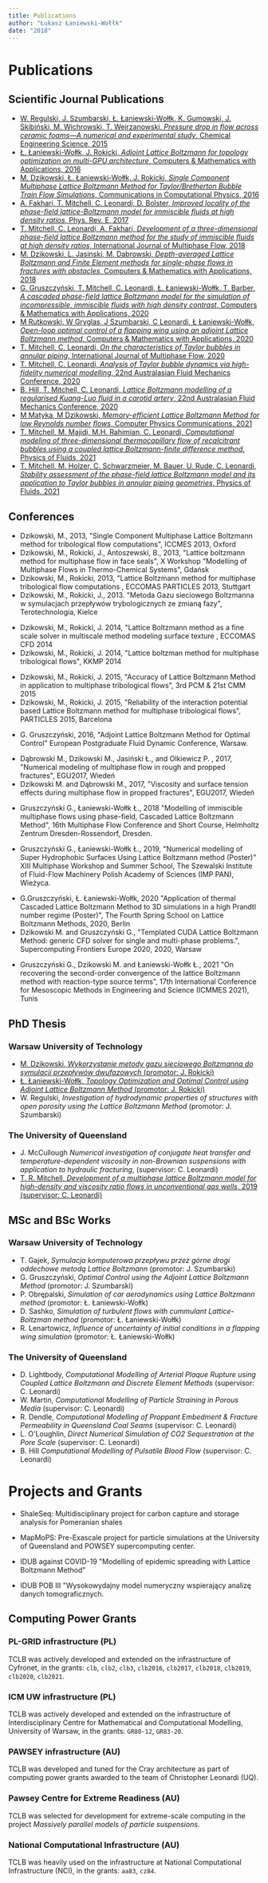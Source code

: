 ```yaml
---
title: Publications
author: "Łukasz Łaniewski-Wołłk"
date: "2018"
---
```


# Publications

## Scientific Journal Publications

- [W. Regulski, J. Szumbarski, Ł. Łaniewski-Wołłk, K. Gumowski, J. Skibiński, M. Wichrowski, T. Wejrzanowski, *Pressure drop in flow across ceramic foams—A numerical and experimental study*, Chemical Engineering Science, 2015](https://doi.org/10.1016/j.ces.2015.06.043)
- [Ł. Łaniewski-Wołłk, J. Rokicki, *Adjoint Lattice Boltzmann for topology optimization on multi-GPU architecture*, Computers & Mathematics with Applications, 2016](https://doi.org/10.1016/j.camwa.2015.12.043)
- [M. Dzikowski, Ł. Łaniewski-Wołłk, J. Rokicki, *Single Component Multiphase Lattice Boltzmann Method for Taylor/Bretherton Bubble Train Flow Simulations*, Communications in Computational Physics, 2016](https://doi.org/10.4208/cicp.220115.110915a)
- [A. Fakhari, T. Mitchell, C. Leonardi, D. Bolster, *Improved locality of the phase-field lattice-Boltzmann model for immiscible fluids at high density ratios*, Phys. Rev. E, 2017](https://doi.org//10.1103/PhysRevE.96.053301)
- [T. Mitchell, C. Leonardi, A. Fakhari, *Development of a three-dimensional phase-field lattice Boltzmann method for the study of immiscible fluids at high density ratios*, International Journal of Multiphase Flow, 2018](https://doi.org/10.1016/j.ijmultiphaseflow.2018.05.004)
- [M. Dzikowski, L. Jasinski, M. Dabrowski, *Depth-averaged Lattice Boltzmann and Finite Element methods for single-phase flows in fractures with obstacles*, Computers & Mathematics with Applications, 2018](https://doi.org/10.1016/j.camwa.2018.02.010)
- [G. Gruszczyński, T. Mitchell, C. Leonardi, Ł. Łaniewski-Wołłk, T. Barber, *A cascaded phase-field lattice Boltzmann model for the simulation of incompressible, immiscible fluids with high density contrast*, Computers & Mathematics with Applications, 2020](https://doi.org/10.1016/j.camwa.2019.08.018)
- [M Rutkowski, W Gryglas, J Szumbarski, C Leonardi, Ł Łaniewski-Wołłk, *Open-loop optimal control of a flapping wing using an adjoint Lattice Boltzmann method*, Computers & Mathematics with Applications, 2020](https://doi.org/10.1016/j.camwa.2020.02.020)
- [T. Mitchell, C. Leonardi, *On the characteristics of Taylor bubbles in annular piping*, International Journal of Multiphase Flow, 2020](https://doi.org/10.1016/j.ijmultiphaseflow.2020.103376)
- [T. Mitchell, C. Leonardi, *Analysis of Taylor bubble dynamics via high-fidelity numerical modelling*, 22nd Australasian Fluid Mechanics Conference, 2020](https://doi.org/10.14264/4181c21)
- [B. Hill, T. Mitchell, C. Leonardi, *Lattice Boltzmann modelling of a regularised Kuang-Luo fluid in a carotid artery*, 22nd Australasian Fluid Mechanics Conference, 2020](https://doi.org/10.14264/cf18781)
- [M Matyka, M Dzikowski, *Memory-efficient Lattice Boltzmann Method for low Reynolds number flows*, Computer Physics Communications, 2021](https://doi.org/10.1016/j.cpc.2021.108044)
- [T. Mitchell, M. Majidi, M.H. Rahimian, C. Leonardi, *Computational modeling of three-dimensional thermocapillary flow of recalcitrant bubbles using a coupled lattice Boltzmann-finite difference method*, Physics of Fluids, 2021](https://doi.org/10.1063/5.0038171)
- [T. Mitchell, M. Holzer, C. Schwarzmeier, M. Bauer, U. Rude, C. Leonardi, *Stability assessment of the phase-field lattice Boltzmann model and its application to Taylor bubbles in annular piping geometries*, Physics of Fluids, 2021](https://doi.org/10.1063/5.0061694)

## Conferences

<!-- ### 2013 -->

- Dzikowski, M., 2013, "Single Component Multiphase Lattice Boltzmann method for tribological flow computations", ICCMES 2013, Oxford
- Dzikowski, M., Rokicki, J., Antoszewski, B., 2013, "Lattice boltzmann method for multiphase flow in face seals", X Workshop "Modelling of Multiphase Flows in Thermo-Chemical Systems", Gdańsk
- Dzikowski, M., Rokicki, 2013, "Lattice Boltzmann method for multiphase tribological flow computations , ECCOMAS PARTICLES 2013, Stuttgart
- Dzikowski, M., Rokicki, J., 2013. "Metoda Gazu sieciowego Boltzmanna w symulacjach przepływów trybologicznych ze zmianą fazy", Terotechnologia, Kielce

<!-- ### 2014 -->

- Dzikowski, M., Rokicki, J. 2014, "Lattice Boltzmann method as a fine scale solver in multiscale method modeling surface texture , ECCOMAS CFD 2014
- Dzikowski, M., Rokicki, J. 2014, "Lattice boltzman method for multiphase tribological flows", KKMP 2014

<!-- ### 2015 -->

- Dzikowski, M., Rokicki, J. 2015, "Accuracy of Lattice Boltzmann Method in application to multiphase tribological flows", 3rd PCM & 21st CMM 2015
- Dzikowski, M., Rokicki, J. 2015, "Reliability of the interaction potential based Lattice Boltzmann method for multiphase tribological flows", PARTICLES 2015, Barcelona

<!-- ### 2016 -->

- G. Gruszczyński, 2016, "Adjoint Lattice Boltzmann Method for Optimal Control" European Postgraduate Fluid Dynamic Conference, Warsaw.

<!-- ### 2017 -->

- Dąbrowski M., Dzikowski  M., Jasiński Ł., and Olkiewicz P. , 2017, "Numerical modeling of multiphase flow in rough and propped fractures", EGU2017, Wiedeń
- Dzikowski M. and Dąbrowski M., 2017, "Viscosity and surface tension effects during multiphase flow in propped fractures", EGU2017, Wiedeń

<!-- ### 2018 -->

- Gruszczyński G., Łaniewski-Wołłk Ł., 2018 "Modelling of immiscible multiphase flows using phase-field, Cascaded Lattice Boltzmann Method", 16th Multiphase Flow Conference and Short Course, Helmholtz Zentrum Dresden-Rossendorf, Dresden.

<!-- ### 2019 -->

- Gruszczyński G., Łaniewski-Wołłk Ł., 2019, "Numerical modelling of Super Hydrophobic Surfaces Using Lattice Boltzmann method (Poster)"
XIII Multiphase Workshop and Summer School, The Szewalski Institute of Fluid-Flow Machinery Polish Academy of Sciences (IMP PAN), Wieżyca.

<!-- ### 2020 -->

- G.Gruszczyński, Ł. Łaniewski-Wołłk, 2020 "Application of thermal Cascaded Lattice Boltzmann Method to 3D simulations in a high Prandtl number regime (Poster)", The Fourth Spring School on Lattice Boltzmann Methods, 2020, Berlin
- Dzikowski M. and Gruszczyński G., "Templated CUDA Lattice Boltzmann Method: generic CFD solver for single and multi-phase problems.",  Supercomputing Frontiers Europe 2020, 2020, Warsaw

<!-- ### 2021 -->

- Gruszczyński G., Dzikowski M. and Łaniewski-Wołłk Ł., 2021 "On recovering the second-order convergence of the lattice Boltzmann method with reaction-type source terms", 17th International Conference for Mesoscopic Methods in Engineering and Science (ICMMES 2021), Tunis

<!-- 
## Talks, Seminars and Lectures

- "Templated CUDA Lattice Boltzmann Method: generyczny solver CFD",  M.Dzikowski, G.Gruszczyński, EuroCC - National Competence Centers in the framework of EuroHPC, X 2021, National Centre For Nuclear Research Świerk -->

## PhD Thesis

### Warsaw University of Technology

- [M. Dzikowski, *Wykorzystanie metody gazu sieciowego Boltzmanna do symulacji przepływów dwufazowych* (promotor: J. Rokicki)   ](http://repo.bg.pw.edu.pl/index.php/en/r#/info/phd/WUT6bac819043d54c539fac767d2a456032/)
- [Ł. Łaniewski-Wołłk, *Topology Optimization and Optimal Control using Adjoint Lattice Boltzmann Method* (promotor: J. Rokicki)](http://repo.bg.pw.edu.pl/index.php/en/r#/info/phd/WUT698b95ed1f0d44bd8df138a37640f8e6/)
- W. Regulski, *Investigation of hydrodynamic properties of structures with open porosity using the Lattice Boltzmann Method* (promotor: J. Szumbarski)

### The University of Queensland

- J. McCullough *Numerical investigation of conjugate heat transfer and temperature-dependent viscosity in non-Brownian suspensions with application to hydraulic fracturing*, (supervisor: C. Leonardi)
- [T. R. Mitchell, *Development of a multiphase lattice Boltzmann model for high-density and viscosity ratio flows in unconventional gas wells*, 2019 (supervisor: C. Leonardi)](https://core.ac.uk/download/pdf/286811704.pdf)

## MSc and BSc Works

### Warsaw University of Technology

- T. Gajek, *Symulacja komputerowa przepływu przez górne drogi oddechowe metodą Lattice Boltzmann* (promotor: J. Szumbarski)
- G. Gruszczyński, *Optimal Control using the Adjoint Lattice Boltzmann Method* (promotor: J. Szumbarski)
- P. Obrępalski, *Simulation of car aerodynamics using Lattice Boltzmann method* (promotor: Ł. Łaniewski-Wołłk)
- D. Sashko, *Simulation of turbulent flows with cummulant Lattice-Boltzman method* (promotor: Ł. Łaniewski-Wołłk)
- R. Lenartowicz, *Influence of uncertainty of initial conditions in a flapping wing simulation* (promotor: Ł. Łaniewski-Wołłk)

### The University of Queensland

- D. Lightbody, *Computational Modelling of Arterial Plaque Rupture using Coupled Lattice Boltzmann and Discrete Element Methods* (supervisor: C. Leonardi)
- W. Martin, *Computational Modelling of Particle Straining in Porous Media* (supervisor: C. Leonardi)
- R. Dendle, *Computational Modelling of Proppant Embedment \& Fracture Permeability in Queensland Coal Seams* (supervisor: C. Leonardi)
- L. O'Loughlin, *Direct Numerical Simulation of CO2 Sequestration at the Pore Scale* (supervisor: C. Leonardi)
- B. Hill *Computational Modelling of Pulsatile Blood Flow* (supervisor: C. Leonardi)

# Projects and Grants

- ShaleSeq: Multidisciplinary project for carbon capture and storage analysis for Pomeranian shales

- MapMoPS: Pre-Exascale project for particle simulations at the University of Queensland and POWSEY supercomputing center.

- IDUB against COVID-19 "Modelling of epidemic spreading with Lattice Boltzmann Method"

- IDUB POB III "Wysokowydajny model numeryczny wspierający analizę danych tomograficznych.

## Computing Power Grants

### PL-GRID infrastructure (PL)

TCLB was actively developed and extended on the infrastructure of Cyfronet, in the grants: 
`clb`, `clb2`, `clb3`, `clb2016`, `clb2017`, `clb2018`, `clb2019`, `clb2020`, `clb2021`.

### ICM UW infrastructure (PL)

TCLB was actively developed and extended on the infrastructure of Interdisciplinary Centre for Mathematical and Computational Modelling, University of Warsaw, in the grants: 
`GR80-12`, `GR83-20`.

### PAWSEY infrastructure (AU)

TCLB was developed and tuned for the Cray architecture as part of computing power grants awarded to the team of Christopher Leonardi (UQ).

### Pawsey Centre for Extreme Readiness (AU)

TCLB was selected for development for extreme-scale computing in the project *Massively parallel models of particle suspensions*.

### National Computational Infrastructure (AU)

TCLB was heavily used on the infrastructure at National Computational Infrastructure (NCI), in the grants: `aa83`, `cz84`.

